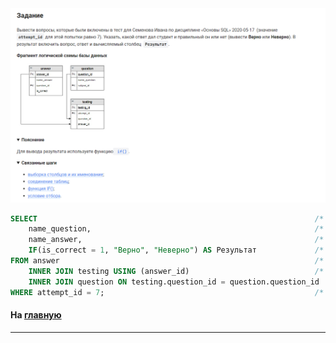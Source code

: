 

<img src="../art/3.1.7.task.png" alt="solution" >

```sql 
SELECT                                                              /* выбрать данные */
    name_question,                                                  /* столбец */
    name_answer,                                                    /* столбец */
    IF(is_correct = 1, "Верно", "Неверно") AS Результат             /* столбец */
FROM answer                                                         /* из таблицы */
    INNER JOIN testing USING (answer_id)                            /* объединенной с таблицей */
    INNER JOIN question ON testing.question_id = question.question_id   /* объединенной с таблицей */
WHERE attempt_id = 7;                                               /* где значение =7 */
```


#### На [главную](https://github.com/BEPb/stepik_sql#readme)

---


